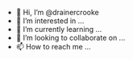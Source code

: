- 👋 Hi, I’m @drainercrooke
- 👀 I’m interested in ...
- 🌱 I’m currently learning ...
- 💞️ I’m looking to collaborate on ...
- 📫 How to reach me ...

<!---
drainercrooke/drainercrooke is a ✨ special ✨ repository because its `README.md` (this file) appears on your GitHub profile.
You can click the Preview link to take a look at your changes.
--->
